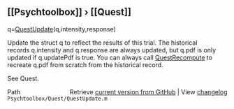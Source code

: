 ## [[Psychtoolbox]] &#8250; [[Quest]]

q=[QuestUpdate](QuestUpdate)(q,intensity,response)  
  
Update the struct q to reflect the results of this trial. The historical  
records q.intensity and q.response are always updated, but q.pdf is only  
updated if q.updatePdf is true. You can always call [QuestRecompute](QuestRecompute) to  
recreate q.pdf from scratch from the historical record.  
  
See Quest.  




<div class="code_header" style="text-align:right;">
  <span style="float:left;">Path&nbsp;&nbsp;</span> <span class="counter">Retrieve <a href=
  "https://raw.github.com/Psychtoolbox-3/Psychtoolbox-3/beta/Psychtoolbox/Quest/QuestUpdate.m">current version from GitHub</a> | View <a href=
  "https://github.com/Psychtoolbox-3/Psychtoolbox-3/commits/beta/Psychtoolbox/Quest/QuestUpdate.m">changelog</a></span>
</div>
<div class="code">
  <code>Psychtoolbox/Quest/QuestUpdate.m</code>
</div>

